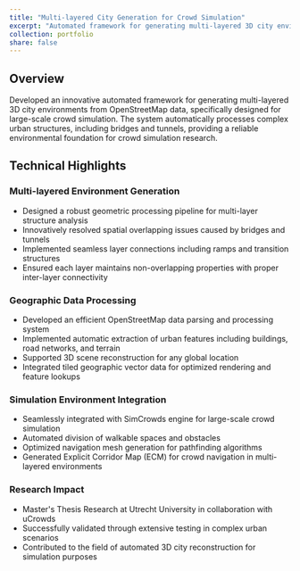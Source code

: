 ```yaml
---
title: "Multi-layered City Generation for Crowd Simulation"
excerpt: "Automated framework for generating multi-layered 3D city environments from OpenStreetMap data<br/><img src='/images/citysim-banner.png'>"
collection: portfolio
share: false
---
```


## Overview
Developed an innovative automated framework for generating multi-layered 3D city environments from OpenStreetMap data, specifically designed for large-scale crowd simulation. The system automatically processes complex urban structures, including bridges and tunnels, providing a reliable environmental foundation for crowd simulation research.

## Technical Highlights

### Multi-layered Environment Generation
- Designed a robust geometric processing pipeline for multi-layer structure analysis
- Innovatively resolved spatial overlapping issues caused by bridges and tunnels
- Implemented seamless layer connections including ramps and transition structures
- Ensured each layer maintains non-overlapping properties with proper inter-layer connectivity

### Geographic Data Processing
- Developed an efficient OpenStreetMap data parsing and processing system
- Implemented automatic extraction of urban features including buildings, road networks, and terrain
- Supported 3D scene reconstruction for any global location
- Integrated tiled geographic vector data for optimized rendering and feature lookups

### Simulation Environment Integration
- Seamlessly integrated with SimCrowds engine for large-scale crowd simulation
- Automated division of walkable spaces and obstacles
- Optimized navigation mesh generation for pathfinding algorithms
- Generated Explicit Corridor Map (ECM) for crowd navigation in multi-layered environments

### Research Impact
- Master's Thesis Research at Utrecht University in collaboration with uCrowds
- Successfully validated through extensive testing in complex urban scenarios
- Contributed to the field of automated 3D city reconstruction for simulation purposes